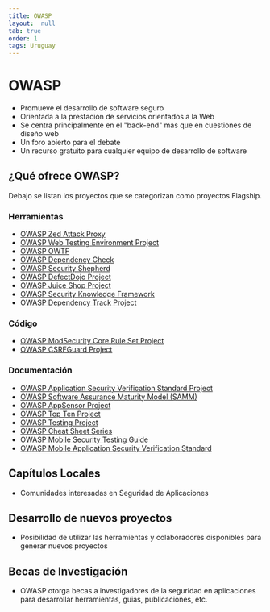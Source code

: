 ```yaml
---
title: OWASP
layout:  null
tab: true
order: 1
tags: Uruguay
---
```


# OWASP
* Promueve el desarrollo de software seguro
* Orientada a la prestación de servicios orientados a la Web
* Se centra principalmente en el "back-end" mas que en cuestiones de diseño web
* Un foro abierto para el debate
* Un recurso gratuito para cualquier equipo de desarrollo de software

## ¿Qué ofrece OWASP?
Debajo se listan los proyectos que se categorizan como proyectos Flagship.

### Herramientas
* [OWASP Zed Attack Proxy](https://www.owasp.org/www-project-zap)
* [OWASP Web Testing Environment Project](https://wiki.owasp.org/index.php/OWASP_Web_Testing_Environment_Project)
* [OWASP OWTF](https://wiki.owasp.org/index.php/OWASP_OWTF)
* [OWASP Dependency Check](https://wiki.owasp.org/index.php/OWASP_Dependency_Check)
* [OWASP Security Shepherd](https://wiki.owasp.org/index.php/OWASP_Security_Shepherd)
* [OWASP DefectDojo Project](https://wiki.owasp.org/index.php/OWASP_DefectDojo_Project)
* [OWASP Juice Shop Project](https://www.owasp.org/www-project-juice-shop)
* [OWASP Security Knowledge Framework](https://www.owasp.org/www-project-security-knowledge-framework)
* [OWASP Dependency Track Project](https://www.owasp.org/www-project-dependency-track)

### Código
* [OWASP ModSecurity Core Rule Set Project](https://www.owasp.org/www-project-modsecurity-core-rule-set)
* [OWASP CSRFGuard Project](https://www.owasp.org/www-project-csrfguard)

### Documentación
* [OWASP Application Security Verification Standard Project](https://wiki.owasp.org/index.php/Category:OWASP_Application_Security_Verification_Standard_Project)
* [OWASP Software Assurance Maturity Model (SAMM)](https://owaspsamm.org)
* [OWASP AppSensor Project](https://wiki.owasp.org/index.php/OWASP_AppSensor_Project)
* [OWASP Top Ten Project](https://wiki.owasp.org/index.php/Category:OWASP_Top_Ten_Project)
* [OWASP Testing Project](https://www.owasp.org/www-project-testing)
* [OWASP Cheat Sheet Series](https://www.owasp.org/www-project-cheat-sheets)
* [OWASP Mobile Security Testing Guide](https://www.owasp.org/www-project-mobile-security-testing-guide)
* [OWASP Mobile Application Security Verification Standard](https://wiki.owasp.org/index.php/OWASP_Mobile_Security_Testing_Guide)

## Capítulos Locales
* Comunidades interesadas en Seguridad de Aplicaciones

## Desarrollo de nuevos proyectos
* Posibilidad de utilizar las herramientas y colaboradores disponibles para generar nuevos proyectos

## Becas de Investigación
* OWASP otorga becas a investigadores de la seguridad en aplicaciones para desarrollar herramientas, guias, publicaciones, etc.
